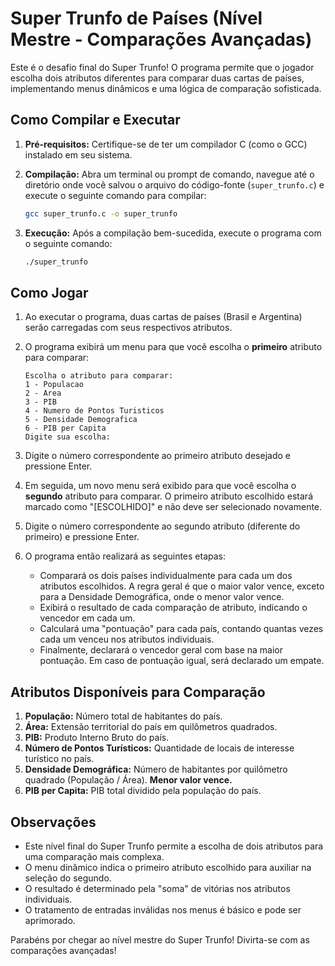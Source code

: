 # Super Trunfo de Países (Nível Mestre - Comparações Avançadas)

Este é o desafio final do Super Trunfo! O programa permite que o jogador escolha dois atributos diferentes para comparar duas cartas de países, implementando menus dinâmicos e uma lógica de comparação sofisticada.

## Como Compilar e Executar

1.  **Pré-requisitos:** Certifique-se de ter um compilador C (como o GCC) instalado em seu sistema.

2.  **Compilação:**
    Abra um terminal ou prompt de comando, navegue até o diretório onde você salvou o arquivo do código-fonte (`super_trunfo.c`) e execute o seguinte comando para compilar:

    ```bash
    gcc super_trunfo.c -o super_trunfo
    ```

3.  **Execução:**
    Após a compilação bem-sucedida, execute o programa com o seguinte comando:

    ```bash
    ./super_trunfo
    ```

## Como Jogar

1.  Ao executar o programa, duas cartas de países (Brasil e Argentina) serão carregadas com seus respectivos atributos.

2.  O programa exibirá um menu para que você escolha o **primeiro** atributo para comparar:
    ```
    Escolha o atributo para comparar:
    1 - Populacao
    2 - Area
    3 - PIB
    4 - Numero de Pontos Turisticos
    5 - Densidade Demografica
    6 - PIB per Capita
    Digite sua escolha:
    ```

3.  Digite o número correspondente ao primeiro atributo desejado e pressione Enter.

4.  Em seguida, um novo menu será exibido para que você escolha o **segundo** atributo para comparar. O primeiro atributo escolhido estará marcado como "[ESCOLHIDO]" e não deve ser selecionado novamente.

5.  Digite o número correspondente ao segundo atributo (diferente do primeiro) e pressione Enter.

6.  O programa então realizará as seguintes etapas:
    * Comparará os dois países individualmente para cada um dos atributos escolhidos. A regra geral é que o maior valor vence, exceto para a Densidade Demográfica, onde o menor valor vence.
    * Exibirá o resultado de cada comparação de atributo, indicando o vencedor em cada um.
    * Calculará uma "pontuação" para cada país, contando quantas vezes cada um venceu nos atributos individuais.
    * Finalmente, declarará o vencedor geral com base na maior pontuação. Em caso de pontuação igual, será declarado um empate.

## Atributos Disponíveis para Comparação

1.  **População:** Número total de habitantes do país.
2.  **Área:** Extensão territorial do país em quilômetros quadrados.
3.  **PIB:** Produto Interno Bruto do país.
4.  **Número de Pontos Turísticos:** Quantidade de locais de interesse turístico no país.
5.  **Densidade Demográfica:** Número de habitantes por quilômetro quadrado (População / Área). **Menor valor vence.**
6.  **PIB per Capita:** PIB total dividido pela população do país.

## Observações

* Este nível final do Super Trunfo permite a escolha de dois atributos para uma comparação mais complexa.
* O menu dinâmico indica o primeiro atributo escolhido para auxiliar na seleção do segundo.
* O resultado é determinado pela "soma" de vitórias nos atributos individuais.
* O tratamento de entradas inválidas nos menus é básico e pode ser aprimorado.

Parabéns por chegar ao nível mestre do Super Trunfo! Divirta-se com as comparações avançadas!